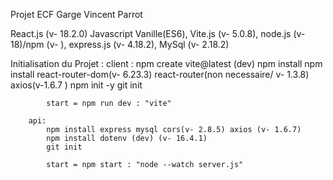 Projet ECF Garge Vincent Parrot

React.js (v- 18.2.0) Javascript Vanille(ES6), Vite.js (v- 5.0.8), node.js (v- 18)/npm (v- ), express.js (v- 4.18.2), MySql (v- 2.18.2)

Initialisation du Projet :
    client :
            npm create vite@latest (dev)
            npm install
            npm install react-router-dom(v- 6.23.3) react-router(non necessaire/ v- 1.3.8) axios(v-1.6.7 )
            npm init -y
            git init

            start = npm run dev : "vite"

        api:
            npm install express mysql cors(v- 2.8.5) axios (v- 1.6.7)
            npm install dotenv (dev) (v- 16.4.1)
            git init

            start = npm start : "node --watch server.js"





